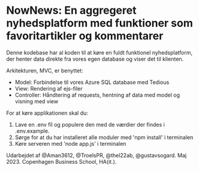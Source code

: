 # NowNews: En aggregeret nyhedsplatform med funktioner som favoritartikler og kommentarer
Denne kodebase har al koden til at køre en fuldt funktionel nyhedsplatform, der henter data direkte fra vores egen database og viser det til klienten.

Arkitekturen, MVC, er benyttet:
- Model: Forbindelse til vores Azure SQL database med Tedious
- View: Rendering af ejs-filer
- Controller: Håndtering af requests, hentning af data med model og visning med view

For at køre applikationen skal du:
1. Lave en .env fil og populere den med de værdier der findes i .env.example.
2. Sørge for at du har installeret alle moduler med 'npm install' i terminalen
3. Køre serveren med 'node app.js' i terminalen

Udarbejdet af @Aman3612, @TroelsPR, @thel22ab, @gustavsogard.
Maj 2023.
Copenhagen Business School, HA(it.).